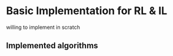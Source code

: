 # Basic Implementation for RL & IL

willing to implement in scratch

## Implemented algorithms
<!-- BEGIN TREE -->
<!-- END TREE -->